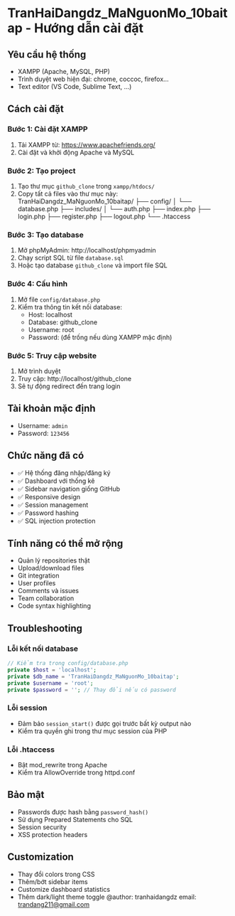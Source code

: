 # TranHaiDangdz_MaNguonMo_10baitap - Hướng dẫn cài đặt

## Yêu cầu hệ thống
- XAMPP (Apache, MySQL, PHP)
- Trình duyệt web hiện đại: chrome, coccoc, firefox...
- Text editor (VS Code, Sublime Text, ...)

## Cách cài đặt

### Bước 1: Cài đặt XAMPP
1. Tải XAMPP từ: https://www.apachefriends.org/
2. Cài đặt và khởi động Apache và MySQL

### Bước 2: Tạo project
1. Tạo thư mục `github_clone` trong `xampp/htdocs/`
2. Copy tất cả files vào thư mục này:
TranHaiDangdz_MaNguonMo_10baitap/
├── config/
│   └── database.php
├── includes/
│   └── auth.php
├── index.php
├── login.php
├── register.php
├── logout.php
└── .htaccess

### Bước 3: Tạo database
1. Mở phpMyAdmin: http://localhost/phpmyadmin
2. Chạy script SQL từ file `database.sql`
3. Hoặc tạo database `github_clone` và import file SQL

### Bước 4: Cấu hình
1. Mở file `config/database.php`
2. Kiểm tra thông tin kết nối database:
   - Host: localhost
   - Database: github_clone
   - Username: root
   - Password: (để trống nếu dùng XAMPP mặc định)

### Bước 5: Truy cập website
1. Mở trình duyệt
2. Truy cập: http://localhost/github_clone
3. Sẽ tự động redirect đến trang login

## Tài khoản mặc định
- Username: `admin`
- Password: `123456`

## Chức năng đã có
- ✅ Hệ thống đăng nhập/đăng ký
- ✅ Dashboard với thống kê
- ✅ Sidebar navigation giống GitHub
- ✅ Responsive design
- ✅ Session management
- ✅ Password hashing
- ✅ SQL injection protection

## Tính năng có thể mở rộng
- Quản lý repositories thật
- Upload/download files
- Git integration
- User profiles
- Comments và issues
- Team collaboration
- Code syntax highlighting

## Troubleshooting

### Lỗi kết nối database
```php
// Kiểm tra trong config/database.php
private $host = 'localhost';
private $db_name = 'TranHaiDangdz_MaNguonMo_10baitap';
private $username = 'root';
private $password = ''; // Thay đổi nếu có password
```

### Lỗi session
- Đảm bảo `session_start()` được gọi trước bất kỳ output nào
- Kiểm tra quyền ghi trong thư mục session của PHP

### Lỗi .htaccess
- Bật mod_rewrite trong Apache
- Kiểm tra AllowOverride trong httpd.conf

## Bảo mật
- Passwords được hash bằng `password_hash()`
- Sử dụng Prepared Statements cho SQL
- Session security
- XSS protection headers

## Customization
- Thay đổi colors trong CSS
- Thêm/bớt sidebar items
- Customize dashboard statistics
- Thêm dark/light theme toggle
@author: tranhaidangdz
email: trandang211@gmail.com
